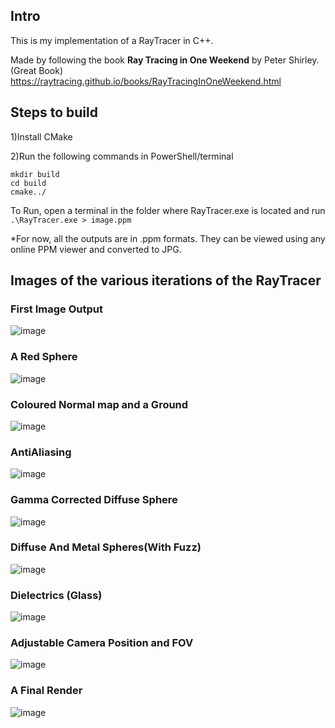 ## Intro


This is my implementation of a RayTracer in C++.

Made by following the book **Ray Tracing in One Weekend** by Peter Shirley. (Great Book) https://raytracing.github.io/books/RayTracingInOneWeekend.html


## Steps to build

1)Install CMake

2)Run the following commands in PowerShell/terminal

```
mkdir build
cd build
cmake../
```
To Run, open a terminal in the folder where RayTracer.exe is located and run
`.\RayTracer.exe > image.ppm`

*For now, all the outputs are in .ppm formats. They can be viewed using any online PPM viewer and converted to JPG.


## Images of the various iterations of the RayTracer

### First Image Output
![image](https://github.com/user-attachments/assets/b21d48c9-aee2-451c-8a1f-88ffae46bc38)

### A Red Sphere
![image](https://github.com/user-attachments/assets/855c1ebe-afde-43f4-ad6b-202945448d7e)

### Coloured Normal map and a Ground
![image](https://github.com/user-attachments/assets/e02a3107-8919-47fc-9815-4cf8d0ce65af)

### AntiAliasing
![image](https://github.com/user-attachments/assets/b176f716-c644-4943-9926-f4631c4d30e6)

### Gamma Corrected Diffuse Sphere
![image](https://github.com/user-attachments/assets/4a6a78b8-4941-4d02-bacc-d86dabcf1999)

### Diffuse And Metal Spheres(With Fuzz)
![image](https://github.com/user-attachments/assets/8a1e06a1-fcf1-48e7-a787-660abe588ad1)

### Dielectrics (Glass)
![image](https://github.com/user-attachments/assets/abe30950-f905-46b2-813f-54cccb729841)

### Adjustable Camera Position and FOV
![image](https://github.com/user-attachments/assets/da95dd48-4ecb-4772-b257-c2cf13d04b2f)

### A Final Render
![image](https://github.com/user-attachments/assets/455089b0-4e3b-472d-930b-cc77afaa3d95)


